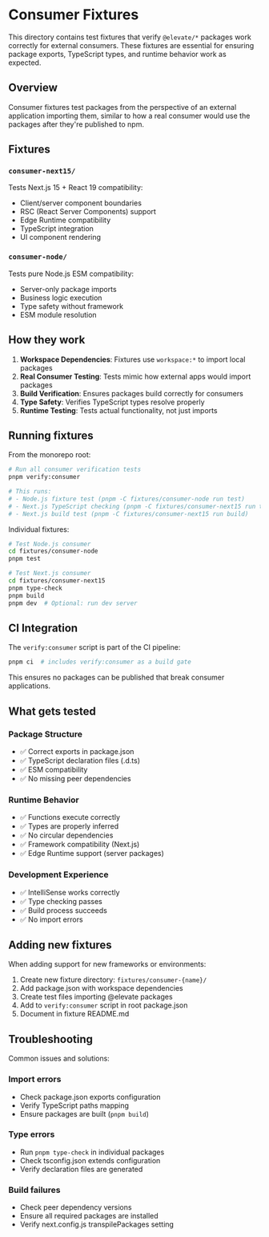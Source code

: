 # Consumer Fixtures

This directory contains test fixtures that verify `@elevate/*` packages work correctly for external consumers. These fixtures are essential for ensuring package exports, TypeScript types, and runtime behavior work as expected.

## Overview

Consumer fixtures test packages from the perspective of an external application importing them, similar to how a real consumer would use the packages after they're published to npm.

## Fixtures

### `consumer-next15/`
Tests Next.js 15 + React 19 compatibility:
- Client/server component boundaries
- RSC (React Server Components) support
- Edge Runtime compatibility
- TypeScript integration
- UI component rendering

### `consumer-node/`
Tests pure Node.js ESM compatibility:
- Server-only package imports
- Business logic execution
- Type safety without framework
- ESM module resolution

## How they work

1. **Workspace Dependencies**: Fixtures use `workspace:*` to import local packages
2. **Real Consumer Testing**: Tests mimic how external apps would import packages
3. **Build Verification**: Ensures packages build correctly for consumers
4. **Type Safety**: Verifies TypeScript types resolve properly
5. **Runtime Testing**: Tests actual functionality, not just imports

## Running fixtures

From the monorepo root:

```bash
# Run all consumer verification tests
pnpm verify:consumer

# This runs:
# - Node.js fixture test (pnpm -C fixtures/consumer-node run test)
# - Next.js TypeScript checking (pnpm -C fixtures/consumer-next15 run type-check)  
# - Next.js build test (pnpm -C fixtures/consumer-next15 run build)
```

Individual fixtures:

```bash
# Test Node.js consumer
cd fixtures/consumer-node
pnpm test

# Test Next.js consumer
cd fixtures/consumer-next15
pnpm type-check
pnpm build
pnpm dev  # Optional: run dev server
```

## CI Integration

The `verify:consumer` script is part of the CI pipeline:

```bash
pnpm ci  # includes verify:consumer as a build gate
```

This ensures no packages can be published that break consumer applications.

## What gets tested

### Package Structure
- ✅ Correct exports in package.json
- ✅ TypeScript declaration files (.d.ts)
- ✅ ESM compatibility
- ✅ No missing peer dependencies

### Runtime Behavior  
- ✅ Functions execute correctly
- ✅ Types are properly inferred
- ✅ No circular dependencies
- ✅ Framework compatibility (Next.js)
- ✅ Edge Runtime support (server packages)

### Development Experience
- ✅ IntelliSense works correctly
- ✅ Type checking passes
- ✅ Build process succeeds
- ✅ No import errors

## Adding new fixtures

When adding support for new frameworks or environments:

1. Create new fixture directory: `fixtures/consumer-{name}/`
2. Add package.json with workspace dependencies
3. Create test files importing @elevate packages
4. Add to `verify:consumer` script in root package.json
5. Document in fixture README.md

## Troubleshooting

Common issues and solutions:

### Import errors
- Check package.json exports configuration
- Verify TypeScript paths mapping
- Ensure packages are built (`pnpm build`)

### Type errors
- Run `pnpm type-check` in individual packages
- Check tsconfig.json extends configuration
- Verify declaration files are generated

### Build failures
- Check peer dependency versions
- Ensure all required packages are installed
- Verify next.config.js transpilePackages setting
